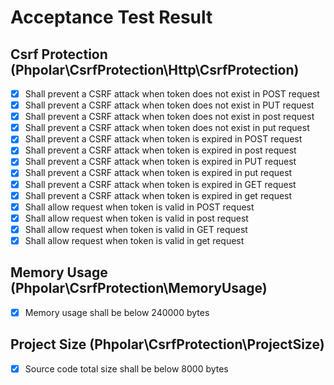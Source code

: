 # Acceptance Test Result

## Csrf Protection (Phpolar\CsrfProtection\Http\CsrfProtection)
- [x] Shall prevent a CSRF attack when token does not exist in POST request
- [x] Shall prevent a CSRF attack when token does not exist in PUT request
- [x] Shall prevent a CSRF attack when token does not exist in post request
- [x] Shall prevent a CSRF attack when token does not exist in put request
- [x] Shall prevent a CSRF attack when token is expired in POST request
- [x] Shall prevent a CSRF attack when token is expired in post request
- [x] Shall prevent a CSRF attack when token is expired in PUT request
- [x] Shall prevent a CSRF attack when token is expired in put request
- [x] Shall prevent a CSRF attack when token is expired in GET request
- [x] Shall prevent a CSRF attack when token is expired in get request
- [x] Shall allow request when token is valid in POST request
- [x] Shall allow request when token is valid in post request
- [x] Shall allow request when token is valid in GET request
- [x] Shall allow request when token is valid in get request

## Memory Usage (Phpolar\CsrfProtection\MemoryUsage)
- [x] Memory usage shall be below 240000 bytes

## Project Size (Phpolar\CsrfProtection\ProjectSize)
- [x] Source code total size shall be below 8000 bytes

